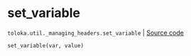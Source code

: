 # set_variable
`toloka.util._managing_headers.set_variable` | [Source code](https://github.com/Toloka/toloka-kit/blob/v1.2.1/src/util/_managing_headers.py#L22)

```python
set_variable(var, value)
```


